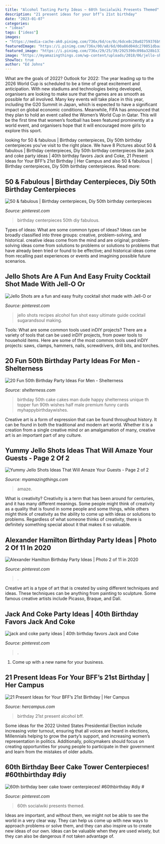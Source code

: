 ```yaml
---
title: "Alcohol Tasting Party Ideas ~ 60th Socialwiki Presents Themed"
description: "21 present ideas for your bff’s 21st birthday"
date: "2023-01-07"
categories:
- "ideas"
tags: ["ideas"]
images:
- "https://media-cache-ak0.pinimg.com/736x/6d/ce/8c/6dce8c20a02759376b967a869f62fcdc.jpg"
featuredImage: "https://i.pinimg.com/736x/00/a8/6d/00a86d04dc270051dbaaec13e9ae9788.jpg"
featured_image: "https://i.pinimg.com/736x/29/25/39/2925390c098a328b13307c898de28aff.jpg"
image: "https://myamazingthings.com/wp-content/uploads/2018/06/jello-shot-ideas-8-.jpg"
ShowToc: true
author: "Ed Johns"
---
```



What are the goals of 2022?
Outlook for 2022: The year leading up to the 2026 World Cup is scheduled to be a time of great excitement and anticipation. With new stadiums and technologies being developed, organisers are looking to make sure that the games are as smooth as possible for all involved. Many key events will take place in this year, including the G20 Summit in Japan, which is expected to have a significant impact on global economic conditions. Meanwhile, FIFA has announced that they plan to hold an event called the Women’s World Cup in Qatar. This will be the first time that women’s football has been featured prominently at a world event, and organisers hope that it will encouraged more girls to explore this sport.

	

		
looking for 50 &amp; fabulous | Birthday centerpieces, Diy 50th birthday centerpieces you've visit to the right place. We have 8 Pictures about 50 &amp; fabulous | Birthday centerpieces, Diy 50th birthday centerpieces like jack and coke party ideas | 40th birthday favors Jack and Coke, 21 Present Ideas for Your BFF’s 21st Birthday | Her Campus and also 50 &amp; fabulous | Birthday centerpieces, Diy 50th birthday centerpieces. Read more:
		
    
## 50 &amp; Fabulous | Birthday Centerpieces, Diy 50th Birthday Centerpieces

<img loading=lazy src="https://i.pinimg.com/736x/c0/70/c0/c070c0bd015f1a136d51e61f478e85f6--birthday-centerpieces-birthday-ideas.jpg" onerror="this.onerror=null;this.src='https://tse3.mm.bing.net/th?id=OIP.ifdynFrd1h1h61_In_VcJgHaJ6&amp;pid=15.1';" alt="50 &amp; fabulous | Birthday centerpieces, Diy 50th birthday centerpieces">

_Source: pinterest.com_

>birthday centerpieces 50th diy fabulous. 

	

Types of ideas: What are some common types of ideas?
Ideas can be broadly classified into three groups: creative, problem-solving, and historical. creative ideas come from the mind and are original; problem-solving ideas come from solutions to problems or solutions to problems that have already been tried or found to be effective; and historical ideas come from recalling past experiences or events and imagining possible future scenarios.

    
## Jello Shots Are A Fun And Easy Fruity Cocktail Shot Made With Jell-O Or

<img loading=lazy src="https://i.pinimg.com/736x/29/25/39/2925390c098a328b13307c898de28aff.jpg" onerror="this.onerror=null;this.src='https://tse1.mm.bing.net/th?id=OIP.pvFUDKY6RUG_TLsr5GDLlQHaLH&amp;pid=15.1';" alt="Jello Shots are a fun and easy fruity cocktail shot made with Jell-O or">

_Source: pinterest.com_

>jello shots recipes alcohol fun shot easy ultimate guide cocktail sugarandsoul making. 

	

Tools: What are some common tools used inDIY projects?
There are a variety of tools that can be used inDIY projects, from power tools to household items. Here are some of the most common tools used inDIY projects: saws, clamps, hammers, nails, screwdrivers, drill bits, and torches.

    
## 20 Fun 50th Birthday Party Ideas For Men - Shelterness

<img loading=lazy src="https://i.shelterness.com/2017/02/15-50th-birthday-cake-vintage-dude-for-a-man.jpg" onerror="this.onerror=null;this.src='https://tse3.mm.bing.net/th?id=OIP.vYP4U5uZzJqbsIBEFSXSXAHaJ4&amp;pid=15.1';" alt="20 Fun 50th Birthday Party Ideas For Men - Shelterness">

_Source: shelterness.com_

>birthday 50th cake cakes man dude happy shelterness unique th topper fun 90th wishes half male premium funny cards myhappybirthdaywishes. 

	

Creative art is a form of expression that can be found throughout history. It can be found in both the traditional and modern art world. Whether it is a creation from a single creative mind or an amalgamation of many, creative art is an important part of any culture.

    
## Yummy Jello Shots Ideas That Will Amaze Your Guests - Page 2 Of 2

<img loading=lazy src="https://myamazingthings.com/wp-content/uploads/2018/06/jello-shot-ideas-8-.jpg" onerror="this.onerror=null;this.src='https://tse1.mm.bing.net/th?id=OIP.ZV8hbGq-hPgkJQ-TAHpP3QHaLH&amp;pid=15.1';" alt="Yummy Jello Shots Ideas That Will Amaze Your Guests - Page 2 of 2">

_Source: myamazingthings.com_

>amaze. 

	

What is creativity?
Creativity is a term that has been around for centuries, and it has many different meanings. Some people might think of creativity as a quality that is found in some people and some things, while others might think of creativity as the ability to come up with ideas or solutions to problems. Regardless of what someone thinks of creativity, there is definitely something special about it that makes it so valuable.

    
## Alexander Hamilton Birthday Party Ideas | Photo 2 Of 11 In 2020

<img loading=lazy src="https://i.pinimg.com/736x/00/a8/6d/00a86d04dc270051dbaaec13e9ae9788.jpg" onerror="this.onerror=null;this.src='https://tse1.mm.bing.net/th?id=OIP.b3OzM-4Qyv92F-vAB7o1kAHaJ3&amp;pid=15.1';" alt="Alexander Hamilton Birthday Party Ideas | Photo 2 of 11 in 2020">

_Source: pinterest.com_

>. 

	

Creative art is a type of art that is created by using different techniques and ideas. These techniques can be anything from painting to sculpture. Some famous creative artists include Picasso, Braque, and Dalí.

    
## Jack And Coke Party Ideas | 40th Birthday Favors Jack And Coke

<img loading=lazy src="https://i.pinimg.com/736x/7d/ae/ad/7daead3abbdc1add7f4ed55be069a57c.jpg" onerror="this.onerror=null;this.src='https://tse2.mm.bing.net/th?id=OIP.sgbTccIE7frcD7SL2IGUkAHaJ4&amp;pid=15.1';" alt="jack and coke party ideas | 40th birthday favors Jack and Coke">

_Source: pinterest.com_

>. 

	

1. Come up with a new name for your business.

    
## 21 Present Ideas For Your BFF’s 21st Birthday | Her Campus

<img loading=lazy src="https://media-cache-ak0.pinimg.com/736x/6d/ce/8c/6dce8c20a02759376b967a869f62fcdc.jpg" onerror="this.onerror=null;this.src='https://tse4.mm.bing.net/th?id=OIP.QNOQMMJMiW0SoLKChDxjPQHaJ6&amp;pid=15.1';" alt="21 Present Ideas for Your BFF’s 21st Birthday | Her Campus">

_Source: hercampus.com_

>birthday 21st present alcohol bff. 

	

Some ideas for the 2022 United States Presidential Election include increasing voter turnout, ensuring that all voices are heard in elections, Millennials helping to grow the party’s support, and increasing women’s representation in politics. Additionally, policymakers should focus on creating opportunities for young people to participate in their government and learn from the mistakes of older adults.

    
## 60th Birthday Beer Cake Tower Centerpieces! #60thbirthday #diy #

<img loading=lazy src="https://i.pinimg.com/736x/87/94/aa/8794aa47b3a7790297baeafd8520daae.jpg" onerror="this.onerror=null;this.src='https://tse2.mm.bing.net/th?id=OIP.Z3rMbtSpVer-9junRgCDbAHaNK&amp;pid=15.1';" alt="60th birthday beer cake tower centerpieces! #60thbirthday #diy #">

_Source: pinterest.com_

>60th socialwiki presents themed. 

	

Ideas are important, and without them, we might not be able to see the world in a very clear way. They can help us come up with new ways to approach problems or solve them, and they can also inspire us to create new ideas of our own. Ideas can be valuable when they are used wisely, but they can also be dangerous if not taken advantage of.

